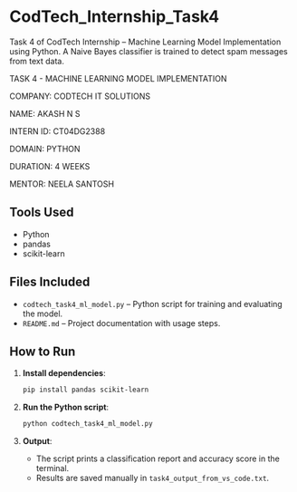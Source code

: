 # CodTech_Internship_Task4
Task 4 of CodTech Internship – Machine Learning Model Implementation using Python. A Naive Bayes classifier is trained to detect spam messages from text data.

TASK 4 - MACHINE LEARNING MODEL IMPLEMENTATION

COMPANY: CODTECH IT SOLUTIONS

NAME: AKASH N S

INTERN ID: CT04DG2388

DOMAIN: PYTHON

DURATION: 4 WEEKS

MENTOR: NEELA SANTOSH

## Tools Used
- Python
- pandas
- scikit-learn

## Files Included
- `codtech_task4_ml_model.py` – Python script for training and evaluating the model.
- `README.md` – Project documentation with usage steps.

## How to Run

1. **Install dependencies**:
   ```bash
   pip install pandas scikit-learn
   ```

2. **Run the Python script**:
   ```bash
   python codtech_task4_ml_model.py
   ```

3. **Output**:
   - The script prints a classification report and accuracy score in the terminal.
   - Results are saved manually in `task4_output_from_vs_code.txt`.
